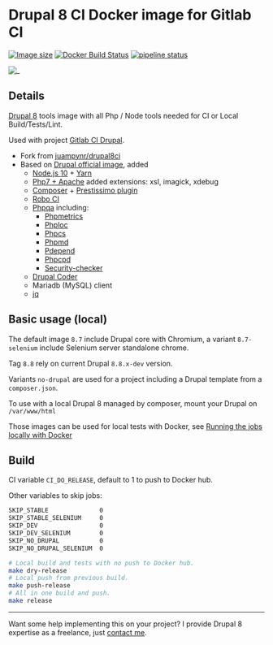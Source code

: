 # Drupal 8 CI Docker image for Gitlab CI

[![Image size](https://images.microbadger.com/badges/image/mogtofu33/drupal8ci.svg)](https://microbadger.com/images/mogtofu33/drupal8ci)
[![Docker Build Status](https://img.shields.io/docker/build/mogtofu33/drupal8ci.svg)](https://hub.docker.com/r/mogtofu33/drupal8ci/)
[![pipeline status](https://gitlab.com/mog33/drupal8ci/badges/master/pipeline.svg)](https://gitlab.com/mog33/drupal8ci/commits/master)

![_](https://img.shields.io/github/license/Mogtofu33/drupal8ci.svg)

## Details

[Drupal 8](https://www.drupal.org/8) tools image with all Php / Node tools needed for CI or Local Build/Tests/Lint.

Used with project [Gitlab CI Drupal](https://gitlab.com/mog33/gitlab-ci-drupal).

- Fork from [juampynr/drupal8ci](https://hub.docker.com/r/juampynr/drupal8ci/~/dockerfile/)
- Based on  [Drupal official image](https://hub.docker.com/_/drupal/), added
  - [Node.js 10](https://nodejs.org/en/) + [Yarn](https://yarnpkg.com)
  - [Php7 + Apache](https://github.com/docker-library/php/tree/master/7.2/stretch/apache) added extensions: xsl, imagick, xdebug
  - [Composer](https://getcomposer.org) + [Prestissimo plugin](https://github.com/hirak/prestissimo)
  - [Robo CI](http://robo.li)
  - [Phpqa](https://github.com/EdgedesignCZ/phpqa) including:
    - [Phpmetrics](https://www.phpmetrics.org)
    - [Phploc](https://github.com/sebastianbergmann/phploc)
    - [Phpcs](https://github.com/squizlabs/PHP_CodeSniffer)
    - [Phpmd](https://phpmd.org)
    - [Pdepend](https://pdepend.org)
    - [Phpcpd](https://github.com/sebastianbergmann/phpcpd)
    - [Security-checker](https://github.com/sensiolabs/security-checker)
  - [Drupal Coder](https://www.drupal.org/project/coder)
  - Mariadb (MySQL) client
  - [jq](https://stedolan.github.io/jq/)

## Basic usage (local)

The default image `8.7` include Drupal core with Chromium, a variant `8.7-selenium` include Selenium server standalone chrome.

Tag `8.8` rely on current Drupal `8.8.x-dev` version.

Variants `no-drupal` are used for a project including a Drupal template from a `composer.json`.

To use with a local Drupal 8 managed by composer, mount your Drupal on `/var/www/html`

Those images can be used for local tests with Docker, see [Running the jobs locally with Docker](https://gitlab.com/mog33/gitlab-ci-drupal#running-the-jobs-locally-with-docker)

## Build

CI variable `CI_DO_RELEASE`, default to 1 to push to Docker hub.

Other variables to skip jobs:

```bash
SKIP_STABLE              0
SKIP_STABLE_SELENIUM     0
SKIP_DEV                 0
SKIP_DEV_SELENIUM        0
SKIP_NO_DRUPAL           0
SKIP_NO_DRUPAL_SELENIUM  0
```

```bash
# Local build and tests with no push to Docker hub.
make dry-release
# Local push from previous build.
make push-release
# All in one build and push.
make release
```

----
Want some help implementing this on your project? I provide Drupal 8 expertise as a freelance, just [contact me](https://developpeur-drupal.com/en).
